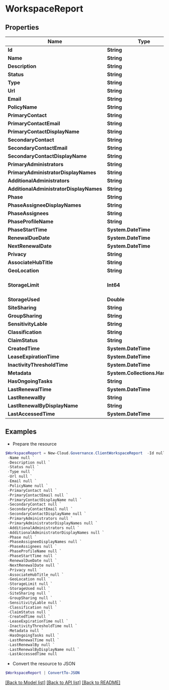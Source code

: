# WorkspaceReport
## Properties

Name | Type | Description | Notes
------------ | ------------- | ------------- | -------------
**Id** | **String** |  | [optional] 
**Name** | **String** |  | [optional] 
**Description** | **String** |  | [optional] 
**Status** | **String** |  | [optional] 
**Type** | **String** |  | [optional] 
**Url** | **String** |  | [optional] 
**Email** | **String** |  | [optional] 
**PolicyName** | **String** |  | [optional] 
**PrimaryContact** | **String** |  | [optional] 
**PrimaryContactEmail** | **String** |  | [optional] 
**PrimaryContactDisplayName** | **String** |  | [optional] 
**SecondaryContact** | **String** |  | [optional] 
**SecondaryContactEmail** | **String** |  | [optional] 
**SecondaryContactDisplayName** | **String** |  | [optional] 
**PrimaryAdministrators** | **String** |  | [optional] 
**PrimaryAdministratorDisplayNames** | **String** |  | [optional] 
**AdditionalAdministrators** | **String** |  | [optional] 
**AdditionalAdministratorDisplayNames** | **String** |  | [optional] 
**Phase** | **String** |  | [optional] 
**PhaseAssigneeDisplayNames** | **String** |  | [optional] 
**PhaseAssignees** | **String** |  | [optional] 
**PhaseProfileName** | **String** |  | [optional] 
**PhaseStartTime** | **System.DateTime** |  | [optional] 
**RenewalDueDate** | **System.DateTime** |  | [optional] 
**NextRenewalDate** | **System.DateTime** |  | [optional] 
**Privacy** | **String** |  | [optional] 
**AssociateHubTitle** | **String** |  | [optional] 
**GeoLocation** | **String** |  | [optional] 
**StorageLimit** | **Int64** |  | [optional] [default to 0]
**StorageUsed** | **Double** |  | [optional] 
**SiteSharing** | **String** |  | [optional] 
**GroupSharing** | **String** |  | [optional] 
**SensitivityLable** | **String** |  | [optional] 
**Classification** | **String** |  | [optional] 
**ClaimStatus** | **String** |  | [optional] 
**CreatedTime** | **System.DateTime** |  | [optional] 
**LeaseExpirationTime** | **System.DateTime** |  | [optional] 
**InactivityThresholdTime** | **System.DateTime** |  | [optional] 
**Metadata** | **System.Collections.Hashtable** |  | [optional] 
**HasOngoingTasks** | **String** |  | [optional] 
**LastRenewalTime** | **System.DateTime** |  | [optional] 
**LastRenewalBy** | **String** |  | [optional] 
**LastRenewalByDisplayName** | **String** |  | [optional] 
**LastAccessedTime** | **System.DateTime** |  | [optional] 

## Examples

- Prepare the resource
```powershell
$WorkspaceReport = New-Cloud.Governance.ClientWorkspaceReport  -Id null `
 -Name null `
 -Description null `
 -Status null `
 -Type null `
 -Url null `
 -Email null `
 -PolicyName null `
 -PrimaryContact null `
 -PrimaryContactEmail null `
 -PrimaryContactDisplayName null `
 -SecondaryContact null `
 -SecondaryContactEmail null `
 -SecondaryContactDisplayName null `
 -PrimaryAdministrators null `
 -PrimaryAdministratorDisplayNames null `
 -AdditionalAdministrators null `
 -AdditionalAdministratorDisplayNames null `
 -Phase null `
 -PhaseAssigneeDisplayNames null `
 -PhaseAssignees null `
 -PhaseProfileName null `
 -PhaseStartTime null `
 -RenewalDueDate null `
 -NextRenewalDate null `
 -Privacy null `
 -AssociateHubTitle null `
 -GeoLocation null `
 -StorageLimit null `
 -StorageUsed null `
 -SiteSharing null `
 -GroupSharing null `
 -SensitivityLable null `
 -Classification null `
 -ClaimStatus null `
 -CreatedTime null `
 -LeaseExpirationTime null `
 -InactivityThresholdTime null `
 -Metadata null `
 -HasOngoingTasks null `
 -LastRenewalTime null `
 -LastRenewalBy null `
 -LastRenewalByDisplayName null `
 -LastAccessedTime null
```

- Convert the resource to JSON
```powershell
$WorkspaceReport | ConvertTo-JSON
```

[[Back to Model list]](../README.md#documentation-for-models) [[Back to API list]](../README.md#documentation-for-api-endpoints) [[Back to README]](../README.md)

